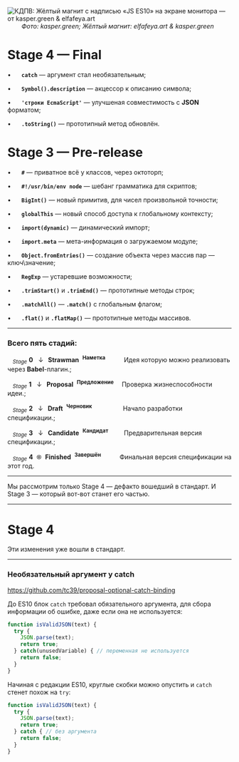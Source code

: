 ![КДПВ: Жёлтый магнит с надписью «JS ES10» на экране монитора —  от kasper.green & elfafeya.art](https://habrastorage.org/webt/nt/a4/y7/nta4y72u_f_kgtwon8jio9ghiwg.png)
        <cite>Фото: kasper.green; Жёлтый магнит: elfafeya.art & kasper.green</cite>

# Stage 4 — Final

•      **```catch```** — аргумент стал необязательным;

•      **```Symbol().description```** — акцессор к описанию символа;

•      **```'строки EcmaScript'```** — улучшеная совместимость с **JSON** форматом;

•      **```.toString()```** — прототипный метод обновлён.

# Stage 3 — Pre-release

•      **```#```** —  приватное всё у классов, через октоторп;

•      **```#!/usr/bin/env node```**  — шебанг грамматика для скриптов;

•      **```BigInt()```** — новый примитив, для чисел произвольной точности;

•      **```globalThis```** — новый способ доступа к глобальному контексту;

•      **```import(dynamic)```** — динамический импорт;

•      **```import.meta```** — мета-информация о загружаемом модуле;

•      **```Object.fromEntries()```** — создание объекта через массив пар — ключ\значение;

•      **```RegExp```** — устаревшие возможности;

•      **```.trimStart()```** и **```.trimEnd()```** — прототипные методы строк;

•      **```.matchAll()```** — **```.match()```** с глобальным флагом;

•      **```.flat()```** и **```.flatMap()```** — прототипные методы массивов.



<cut />

----------------------

### Всего пять стадий:

   <sub>*Stage*</sub> **0**   ↓  &thinsp;**Strawman**  <sup>**Наметка**</sup>          &thinsp;Идея которую можно реализовать через **Babel**-плагин.;

   <sub>*Stage*</sub> **1**   ↓  &thinsp;**Proposal**  <sup>**Предложение**</sup>    &thinsp;Проверка жизнеспособности идеи.;

   <sub>*Stage*</sub> **2**   ↓  &thinsp;**Draft**  <sup>**Черновик**</sup>                 &thinsp;Начало разработки спецификации.;

   <sub>*Stage*</sub> **3**   ↓  &thinsp;**Candidate**  <sup>**Кандидат**</sup>         Предварительная версия спецификации.;

   <sub>*Stage*</sub> **4**  ֍  **Finished**  <sup>**Завершён**</sup>          &thinsp;Финальная версия спецификации на этот год.

----------------------------

Мы рассмотрим только Stage 4 — дефакто вошедший в стандарт.
И Stage 3 — который вот-вот станет его частью.

----------------------------


# Stage 4

Эти изменения уже вошли в стандарт.

---------


### Необязательный аргумент у catch

<https://github.com/tc39/proposal-optional-catch-binding>

До ES10 блок ```catch``` требовал обязательного аргумента, для сбора информации об ошибке, даже если она не используется:

```javascript
function isValidJSON(text) {
  try {
    JSON.parse(text);
    return true;
  } catch(unusedVariable) { // переменная не используется
    return false;
  }
}
```

Начиная с редакции ES10, круглые скобки можно опустить и ```catch``` стенет похож на ```try```:
```javascript
function isValidJSON(text) {
  try {
    JSON.parse(text);
    return true;
  } catch { // без аргумента
    return false;
  }
}
```
